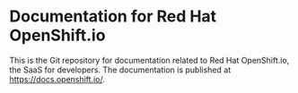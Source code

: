 
# Documentation for Red Hat OpenShift.io

This is the Git repository for documentation related to Red Hat OpenShift.io, the SaaS for developers. The documentation is published at https://docs.openshift.io/.

<!-- add more content about osio here -->
